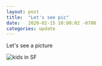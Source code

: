```yaml
---
layout: post
title:  "Let's see pic"
date:   2020-02-15 10:00:02 -0700
categories: update
---
```

Let's see a picture 

![kids in SF](/assets/images/photo.jpg)
